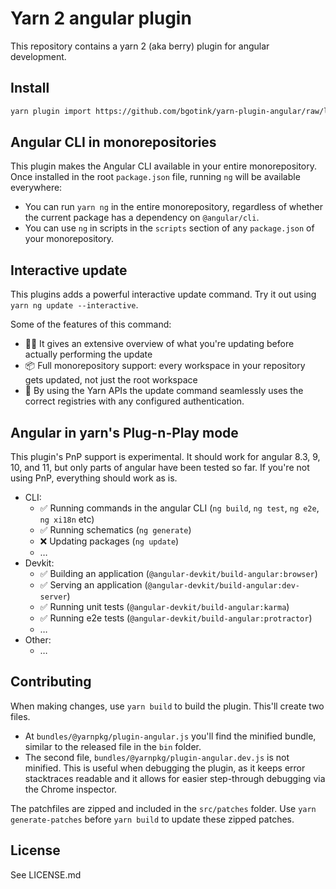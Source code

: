 # Yarn 2 angular plugin

This repository contains a yarn 2 (aka berry) plugin for angular development.

## Install

```bash
yarn plugin import https://github.com/bgotink/yarn-plugin-angular/raw/latest/bin/%40yarnpkg/plugin-angular.js
```

## Angular CLI in monorepositories

This plugin makes the Angular CLI available in your entire monorepository.
Once installed in the root `package.json` file, running `ng` will be available everywhere:

- You can run `yarn ng` in the entire monorepository, regardless of whether the current package has a dependency on `@angular/cli`.
- You can use `ng` in scripts in the `scripts` section of any `package.json` of your monorepository.

## Interactive update

This plugins adds a powerful interactive update command. Try it out using `yarn ng update --interactive`.

Some of the features of this command:

- 🙆‍♂️ It gives an extensive overview of what you're updating before actually performing the update
- 📦 Full monorepository support: every workspace in your repository gets updated, not just the root workspace
- 📝 By using the Yarn APIs the update command seamlessly uses the correct registries with any configured authentication.

## Angular in yarn's Plug-n-Play mode

This plugin's PnP support is experimental. It should work for angular 8.3, 9, 10, and 11, but only parts of angular have been tested so far.
If you're not using PnP, everything should work as is.

- CLI:
  - ✅ Running commands in the angular CLI (`ng build`, `ng test`, `ng e2e`, `ng xi18n` etc)
  - ✅ Running schematics (`ng generate`)
  - ❌ Updating packages (`ng update`)
  - &hellip;
- Devkit:
  - ✅ Building an application (`@angular-devkit/build-angular:browser`)
  - ✅ Serving an application (`@angular-devkit/build-angular:dev-server`)
  - ✅ Running unit tests (`@angular-devkit/build-angular:karma`)
  - ✅ Running e2e tests (`@angular-devkit/build-angular:protractor`)
  - &hellip;
- Other:
  - &hellip;

## Contributing

When making changes, use `yarn build` to build the plugin. This'll create two
files.

- At `bundles/@yarnpkg/plugin-angular.js` you'll find the minified bundle, similar to the released file in the `bin` folder.
- The second file, `bundles/@yarnpkg/plugin-angular.dev.js` is not minified. This is useful when debugging the plugin, as it keeps error stacktraces readable and it allows for easier step-through debugging via the Chrome inspector.

The patchfiles are zipped and included in the `src/patches` folder. Use `yarn generate-patches` before `yarn build` to update these zipped patches.

## License

See LICENSE.md
